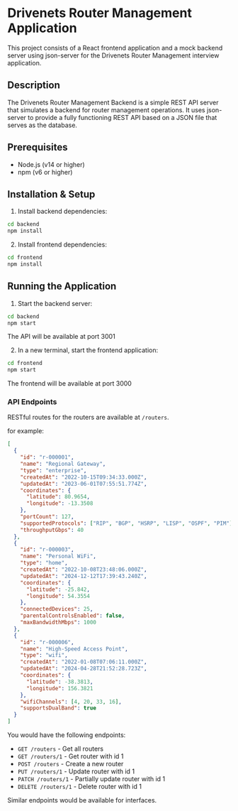 # Drivenets Router Management Application

This project consists of a React frontend application and a mock backend server using json-server for the Drivenets Router Management interview application.

## Description


The Drivenets Router Management Backend is a simple REST API server that simulates a backend for router management operations. It uses json-server to provide a fully functioning REST API based on a JSON file that serves as the database.

## Prerequisites

- Node.js (v14 or higher)
- npm (v6 or higher)

## Installation & Setup

1. Install backend dependencies:

```bash
cd backend
npm install
```

2. Install frontend dependencies:

```bash
cd frontend
npm install
```

## Running the Application

1. Start the backend server:

```bash
cd backend
npm start
```

The API will be available at port 3001

2. In a new terminal, start the frontend application:

```bash
cd frontend
npm start
```

The frontend will be available at port 3000

### API Endpoints

RESTful routes for the routers are available at `/routers`.

for example:

```json
[
  {
    "id": "r-000001",
    "name": "Regional Gateway",
    "type": "enterprise",
    "createdAt": "2022-10-15T09:34:33.000Z",
    "updatedAt": "2023-06-01T07:55:51.774Z",
    "coordinates": {
      "latitude": 80.9654,
      "longitude": -13.3508
    },
    "portCount": 127,
    "supportedProtocols": ["RIP", "BGP", "HSRP", "LISP", "OSPF", "PIM"],
    "throughputGbps": 40
  },
  {
    "id": "r-000003",
    "name": "Personal WiFi",
    "type": "home",
    "createdAt": "2022-10-08T23:48:06.000Z",
    "updatedAt": "2024-12-12T17:39:43.240Z",
    "coordinates": {
      "latitude": -25.842,
      "longitude": 54.3554
    },
    "connectedDevices": 25,
    "parentalControlsEnabled": false,
    "maxBandwidthMbps": 1000
  },
  {
    "id": "r-000006",
    "name": "High-Speed Access Point",
    "type": "wifi",
    "createdAt": "2022-01-08T07:06:11.000Z",
    "updatedAt": "2024-04-28T21:52:28.723Z",
    "coordinates": {
      "latitude": -38.3813,
      "longitude": 156.3821
    },
    "wifiChannels": [4, 20, 33, 16],
    "supportsDualBand": true
  }
]
```

You would have the following endpoints:

- `GET /routers` - Get all routers
- `GET /routers/1` - Get router with id 1
- `POST /routers` - Create a new router
- `PUT /routers/1` - Update router with id 1
- `PATCH /routers/1` - Partially update router with id 1
- `DELETE /routers/1` - Delete router with id 1

Similar endpoints would be available for interfaces.
